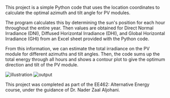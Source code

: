 This project is a simple Python code that uses the location coordinates to calculate the optimal azimuth and tilt angle for PV modules.

The program calculates this by determining the sun's position for each hour throughout the entire year. Then values are obtained for Direct Normal Irradiance (DNI), Diffused Horizontal Irradiance (DHI), and Global Horizontal Irradiance (GHI) from an Excel sheet provided with the Python code.

From this information, we can estimate the total irradiance on the PV module for different azimuths and tilt angles. Then, the code sums up the total energy through all hours and shows a contour plot to give the optimum direction and tilt of the PV module.

![illustration](https://github.com/user-attachments/assets/46dd61a5-016a-408e-81e6-bdcdce6d289a)
![output](https://github.com/user-attachments/assets/dbd9e629-80dd-4d31-8e3c-9f366b960a9e)


This project was completed as part of the EE462: Alternative Energy course, under the guidance of Dr. Nader Zaal Aljohani.
